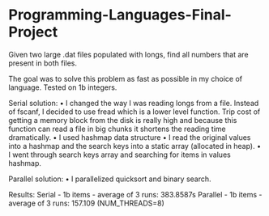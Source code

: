 # Programming-Languages-Final-Project
Given two large .dat files populated with longs, find all numbers that are present in both files. 

The goal was to solve this problem as fast as possible in my choice of language. Tested on 1b integers. 

Serial solution:
• I changed the way I was reading longs from a file. Instead of fscanf, I decided to use fread which is a lower level function. Trip cost of getting a memory block from the disk is really high and because this function can read a file in big chunks it shortens the reading time dramatically.
• I used hashmap data structure
• I read the original values into a hashmap and the search keys into a static array
(allocated in heap).
• I went through search keys array and searching for items in values
hashmap.

Parallel solution:
• I parallelized quicksort and binary search.

Results: 
Serial - 1b items - average of 3 runs: 383.8587s
Parallel - 1b items - average of 3 runs: 157.109 (NUM_THREADS=8)

